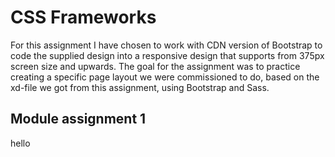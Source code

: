 # CSS Frameworks
For this assignment I have chosen to work with CDN version of Bootstrap to code the supplied design into a responsive design that supports from 375px screen size and upwards. The goal for the assignment was to practice creating a specific page layout we were commissioned to do, based on the xd-file we got from this assignment, using Bootstrap and Sass. 

## Module assignment 1
hello
